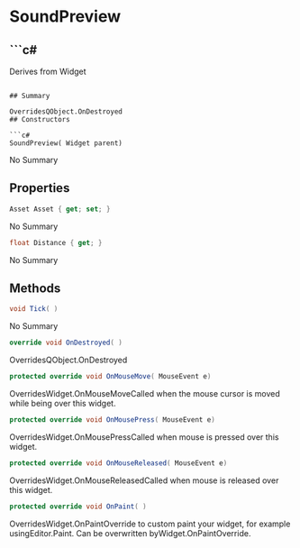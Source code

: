 # SoundPreview

## ```c#
Derives from Widget
```

## Summary

OverridesQObject.OnDestroyed
## Constructors

```c#
SoundPreview( Widget parent) 
```
No Summary
## Properties

```c#
Asset Asset { get; set; } 
```
No Summary
```c#
float Distance { get; } 
```
No Summary
## Methods

```c#
void Tick( ) 
```
No Summary
```c#
override void OnDestroyed( ) 
```
OverridesQObject.OnDestroyed
```c#
protected override void OnMouseMove( MouseEvent e) 
```
OverridesWidget.OnMouseMoveCalled when the mouse cursor is moved while being over this widget.
```c#
protected override void OnMousePress( MouseEvent e) 
```
OverridesWidget.OnMousePressCalled when mouse is pressed over this widget.
```c#
protected override void OnMouseReleased( MouseEvent e) 
```
OverridesWidget.OnMouseReleasedCalled when mouse is released over this widget.
```c#
protected override void OnPaint( ) 
```
OverridesWidget.OnPaintOverride to custom paint your widget, for example usingEditor.Paint. Can be overwritten byWidget.OnPaintOverride.
